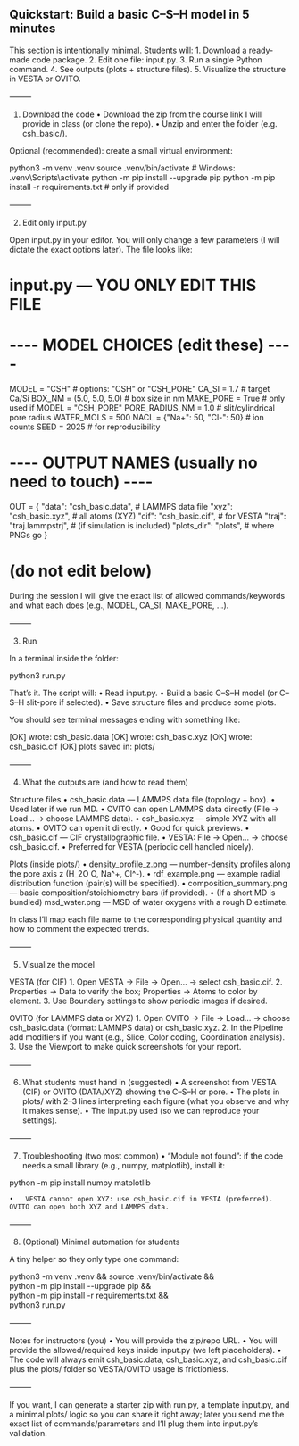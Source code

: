 ## Quickstart: Build a basic C–S–H model in 5 minutes

This section is intentionally minimal. Students will:
	1.	Download a ready-made code package.
	2.	Edit one file: input.py.
	3.	Run a single Python command.
	4.	See outputs (plots + structure files).
	5.	Visualize the structure in VESTA or OVITO.

⸻

1) Download the code
	•	Download the zip from the course link I will provide in class (or clone the repo).
	•	Unzip and enter the folder (e.g. csh_basic/).

Optional (recommended): create a small virtual environment:

python3 -m venv .venv
source .venv/bin/activate     # Windows: .venv\Scripts\activate
python -m pip install --upgrade pip
python -m pip install -r requirements.txt    # only if provided


⸻

2) Edit only input.py

Open input.py in your editor. You will only change a few parameters (I will dictate the exact options later). The file looks like:

# input.py  — YOU ONLY EDIT THIS FILE

# ---- MODEL CHOICES (edit these) ----
MODEL = "CSH"                 # options: "CSH" or "CSH_PORE"
CA_SI = 1.7                   # target Ca/Si
BOX_NM = (5.0, 5.0, 5.0)      # box size in nm
MAKE_PORE = True              # only used if MODEL = "CSH_PORE"
PORE_RADIUS_NM = 1.0          # slit/cylindrical pore radius
WATER_MOLS = 500
NACL = {"Na+": 50, "Cl-": 50} # ion counts
SEED = 2025                   # for reproducibility

# ---- OUTPUT NAMES (usually no need to touch) ----
OUT = {
    "data": "csh_basic.data",     # LAMMPS data file
    "xyz":  "csh_basic.xyz",      # all atoms (XYZ)
    "cif":  "csh_basic.cif",      # for VESTA
    "traj": "traj.lammpstrj",     # (if simulation is included)
    "plots_dir": "plots",         # where PNGs go
}

# (do not edit below)

During the session I will give the exact list of allowed commands/keywords and what each does (e.g., MODEL, CA_SI, MAKE_PORE, …).

⸻

3) Run

In a terminal inside the folder:

python3 run.py

That’s it. The script will:
	•	Read input.py.
	•	Build a basic C–S–H model (or C–S–H slit-pore if selected).
	•	Save structure files and produce some plots.

You should see terminal messages ending with something like:

[OK] wrote: csh_basic.data
[OK] wrote: csh_basic.xyz
[OK] wrote: csh_basic.cif
[OK] plots saved in: plots/


⸻

4) What the outputs are (and how to read them)

Structure files
	•	csh_basic.data — LAMMPS data file (topology + box).
	•	Used later if we run MD.
	•	OVITO can open LAMMPS data directly (File → Load… → choose LAMMPS data).
	•	csh_basic.xyz — simple XYZ with all atoms.
	•	OVITO can open it directly.
	•	Good for quick previews.
	•	csh_basic.cif — CIF crystallographic file.
	•	VESTA: File → Open… → choose csh_basic.cif.
	•	Preferred for VESTA (periodic cell handled nicely).

Plots (inside plots/)
	•	density_profile_z.png — number-density profiles along the pore axis z (H_2O O, Na^+, Cl^-).
	•	rdf_example.png — example radial distribution function (pair(s) will be specified).
	•	composition_summary.png — basic composition/stoichiometry bars (if provided).
	•	(If a short MD is bundled) msd_water.png — MSD of water oxygens with a rough D estimate.

In class I’ll map each file name to the corresponding physical quantity and how to comment the expected trends.

⸻

5) Visualize the model

VESTA (for CIF)
	1.	Open VESTA → File → Open… → select csh_basic.cif.
	2.	Properties → Data to verify the box; Properties → Atoms to color by element.
	3.	Use Boundary settings to show periodic images if desired.

OVITO (for LAMMPS data or XYZ)
	1.	Open OVITO → File → Load… → choose csh_basic.data (format: LAMMPS data) or csh_basic.xyz.
	2.	In the Pipeline add modifiers if you want (e.g., Slice, Color coding, Coordination analysis).
	3.	Use the Viewport to make quick screenshots for your report.

⸻

6) What students must hand in (suggested)
	•	A screenshot from VESTA (CIF) or OVITO (DATA/XYZ) showing the C–S–H or pore.
	•	The plots in plots/ with 2–3 lines interpreting each figure (what you observe and why it makes sense).
	•	The input.py used (so we can reproduce your settings).

⸻

7) Troubleshooting (two most common)
	•	“Module not found”: if the code needs a small library (e.g., numpy, matplotlib), install it:

python -m pip install numpy matplotlib


	•	VESTA cannot open XYZ: use csh_basic.cif in VESTA (preferred). OVITO can open both XYZ and LAMMPS data.

⸻

8) (Optional) Minimal automation for students

A tiny helper so they only type one command:

python3 -m venv .venv && source .venv/bin/activate && \
python -m pip install --upgrade pip && \
python -m pip install -r requirements.txt && \
python3 run.py


⸻

Notes for instructors (you)
	•	You will provide the zip/repo URL.
	•	You will provide the allowed/required keys inside input.py (we left placeholders).
	•	The code will always emit csh_basic.data, csh_basic.xyz, and csh_basic.cif plus the plots/ folder so VESTA/OVITO usage is frictionless.

⸻

If you want, I can generate a starter zip with run.py, a template input.py, and a minimal plots/ logic so you can share it right away; later you send me the exact list of commands/parameters and I’ll plug them into input.py’s validation.
```
